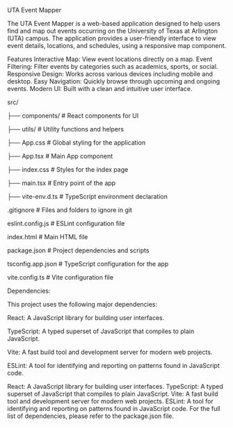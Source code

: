UTA Event Mapper

The UTA Event Mapper is a web-based application designed to help users find and map out events occurring on the University of Texas at Arlington (UTA) campus.
The application provides a user-friendly interface to view event details, locations, and schedules, using a responsive map component.

Features
Interactive Map: View event locations directly on a map.
Event Filtering: Filter events by categories such as academics, sports, or social.
Responsive Design: Works across various devices including mobile and desktop.
Easy Navigation: Quickly browse through upcoming and ongoing events.
Modern UI: Built with a clean and intuitive user interface.



src/

  ├── components/     # React components for UI
  
  ├── utils/          # Utility functions and helpers
  
  ├── App.css         # Global styling for the application
  
  ├── App.tsx         # Main App component
  
  ├── index.css       # Styles for the index page
  
  ├── main.tsx        # Entry point of the app
  
  ├── vite-env.d.ts   # TypeScript environment declaration
  
  .gitignore          # Files and folders to ignore in git
  
eslint.config.js    # ESLint configuration file

index.html          # Main HTML file

package.json        # Project dependencies and scripts

tsconfig.app.json   # TypeScript configuration for the app

vite.config.ts      # Vite configuration file


Dependencies:

This project uses the following major dependencies:

React: A JavaScript library for building user interfaces.

TypeScript: A typed superset of JavaScript that compiles to plain JavaScript.

Vite: A fast build tool and development server for modern web projects.

ESLint: A tool for identifying and reporting on patterns found in JavaScript code.


React: A JavaScript library for building user interfaces.
TypeScript: A typed superset of JavaScript that compiles to plain JavaScript.
Vite: A fast build tool and development server for modern web projects.
ESLint: A tool for identifying and reporting on patterns found in JavaScript code.
For the full list of dependencies, please refer to the package.json file.



